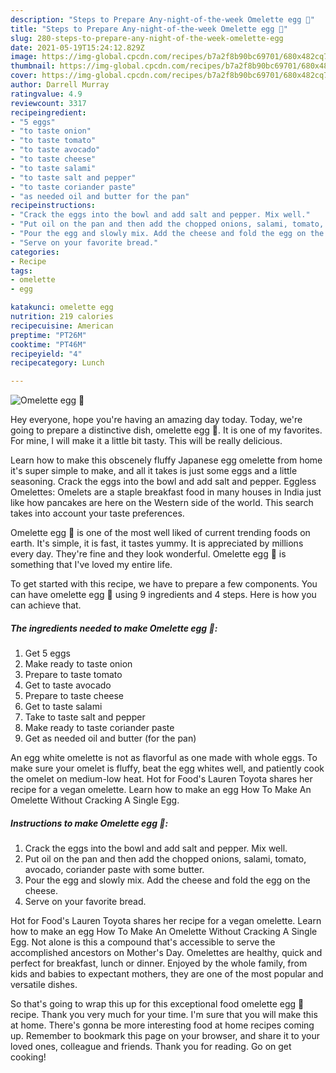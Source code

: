 ```yaml
---
description: "Steps to Prepare Any-night-of-the-week Omelette egg 🍳"
title: "Steps to Prepare Any-night-of-the-week Omelette egg 🍳"
slug: 280-steps-to-prepare-any-night-of-the-week-omelette-egg
date: 2021-05-19T15:24:12.829Z
image: https://img-global.cpcdn.com/recipes/b7a2f8b90bc69701/680x482cq70/omelette-egg-recipe-main-photo.jpg
thumbnail: https://img-global.cpcdn.com/recipes/b7a2f8b90bc69701/680x482cq70/omelette-egg-recipe-main-photo.jpg
cover: https://img-global.cpcdn.com/recipes/b7a2f8b90bc69701/680x482cq70/omelette-egg-recipe-main-photo.jpg
author: Darrell Murray
ratingvalue: 4.9
reviewcount: 3317
recipeingredient:
- "5 eggs"
- "to taste onion"
- "to taste tomato"
- "to taste avocado"
- "to taste cheese"
- "to taste salami"
- "to taste salt and pepper"
- "to taste coriander paste"
- "as needed oil and butter for the pan"
recipeinstructions:
- "Crack the eggs into the bowl and add salt and pepper. Mix well."
- "Put oil on the pan and then add the chopped onions, salami, tomato, avocado, coriander paste with some butter."
- "Pour the egg and slowly mix. Add the cheese and fold the egg on the cheese."
- "Serve on your favorite bread."
categories:
- Recipe
tags:
- omelette
- egg

katakunci: omelette egg 
nutrition: 219 calories
recipecuisine: American
preptime: "PT26M"
cooktime: "PT46M"
recipeyield: "4"
recipecategory: Lunch

---
```



![Omelette egg 🍳](https://img-global.cpcdn.com/recipes/b7a2f8b90bc69701/680x482cq70/omelette-egg-recipe-main-photo.jpg)

Hey everyone, hope you're having an amazing day today. Today, we're going to prepare a distinctive dish, omelette egg 🍳. It is one of my favorites. For mine, I will make it a little bit tasty. This will be really delicious.

Learn how to make this obscenely fluffy Japanese egg omelette from home it&#39;s super simple to make, and all it takes is just some eggs and a little seasoning. Crack the eggs into the bowl and add salt and pepper. Eggless Omelettes: Omelets are a staple breakfast food in many houses in India just like how pancakes are here on the Western side of the world. This search takes into account your taste preferences.

Omelette egg 🍳 is one of the most well liked of current trending foods on earth. It's simple, it is fast, it tastes yummy. It is appreciated by millions every day. They're fine and they look wonderful. Omelette egg 🍳 is something that I've loved my entire life.


To get started with this recipe, we have to prepare a few components. You can have omelette egg 🍳 using 9 ingredients and 4 steps. Here is how you can achieve that.

<!--inarticleads1-->

##### The ingredients needed to make Omelette egg 🍳:

1. Get 5 eggs
1. Make ready to taste onion
1. Prepare to taste tomato
1. Get to taste avocado
1. Prepare to taste cheese
1. Get to taste salami
1. Take to taste salt and pepper
1. Make ready to taste coriander paste
1. Get as needed oil and butter (for the pan)


An egg white omelette is not as flavorful as one made with whole eggs. To make sure your omelet is fluffy, beat the egg whites well, and patiently cook the omelet on medium-low heat. Hot for Food&#39;s Lauren Toyota shares her recipe for a vegan omelette. Learn how to make an egg How To Make An Omelette Without Cracking A Single Egg. 

<!--inarticleads2-->

##### Instructions to make Omelette egg 🍳:

1. Crack the eggs into the bowl and add salt and pepper. Mix well.
1. Put oil on the pan and then add the chopped onions, salami, tomato, avocado, coriander paste with some butter.
1. Pour the egg and slowly mix. Add the cheese and fold the egg on the cheese.
1. Serve on your favorite bread.


Hot for Food&#39;s Lauren Toyota shares her recipe for a vegan omelette. Learn how to make an egg How To Make An Omelette Without Cracking A Single Egg. Not alone is this a compound that&#39;s accessible to serve the accomplished ancestors on Mother&#39;s Day. Omelettes are healthy, quick and perfect for breakfast, lunch or dinner. Enjoyed by the whole family, from kids and babies to expectant mothers, they are one of the most popular and versatile dishes. 

So that's going to wrap this up for this exceptional food omelette egg 🍳 recipe. Thank you very much for your time. I'm sure that you will make this at home. There's gonna be more interesting food at home recipes coming up. Remember to bookmark this page on your browser, and share it to your loved ones, colleague and friends. Thank you for reading. Go on get cooking!

